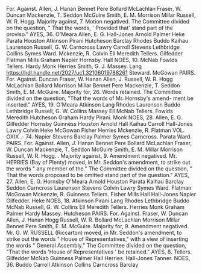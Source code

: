 For. Against. Allen, J. Hanan Bennet Pere Bollard McLachlan Fraser, W. Duncan Mackenzie, T. Seddon McGuire Smith, E. M. Morrison Millar Russell, W. R. Hogg. Majority against, 7. Motion negatived. The Committee divided on the question, " That the words, ' Provided that' stand part of the proviso." AYES, 36. O'Meara Allen, E. G. Hall-Jones Arnold Palmer Heke Parata Houston Atkinson Pirani Hutcheson Barclay Rhodes Buddo Kaihau Laurenson Russell, G. W. Carncross Lawry Carroll Stevens Lethbridge Collins Symes Ward. Mckenzie, R. Colvin Ell Meredith Tellers. Gilfedder Flatman Mills Graham Napier Hornsby. Hall NOES, 10. McNab Fowlds Tellers. Hardy Monk Herries Smith, G. J. Massey. Lang https://hdl.handle.net/2027/uc1.32106019788261 Steward. McGowan PAIRS. For. Against. Duncan Fraser, W. Hanan Allen, J. Russell, W. R. Hogg McLachlan Bollard Morrison Millar Bennet Pere Mackenzie, T. Seddon Smith, E. M. McGuire. Majority for, 26. Words retained. The Committee divided on the question, "That the words of Mr. Hornsby's amend- ment be inserted." AYES, 19. O'Meara Atkinson Lang Rhodes Laurenson Buddo Lethbridge Russell, G. W. Collins Massey Ell McNab Tellers. Fowlds Meredith Hutcheson Graham Hardy Pirani. Monk NOES, 28. Allen, E. G. Gilfedder Hornsby Guinness Houston Arnold Hall Kaihau Carroll Hall-Jones Lawry Colvin Heke McGowan Fisher Herries Mckenzie, R. Flatman VOL. OXIX .- 74. Napier Stevens Barclay Palmer Symes Carncross. Parata Ward. PAIRS. For. Against. Allen, J. Hanan Bennet Pere Bollard McLachlan Fraser, W. Duncan Mackenzie, T. Seddon McGuire Smith, E. M. Millar Morrison Russell, W. R. Hogg. . Majority against, 9. Amendment negatived. Mr. HERRIES (Bay of Plenty) moved, in Mr. Seddon's amendment, to strike out the words " any member of the." The Committee divided on the question, " That the words proposed to be omitted stand part of the question." AYES, 27. Allen, E. G. Hornsby O'Meara Arnold Houston Parata Kaihau Barclay Seddon Carncross Laurenson Stevens Colvin Lawry Symes Ward. Flatman McGowan Mckenzie, R. Guinness Tellers. Fisher Mills Hall Hall-Jones Napier Gilfedder. Heke NOES, 18. Atkinson Pirani Lang Rhodes Lethbridge Buddo McNab Russell, G. W. Collins Ell Meredith Tellers. Herries Monk Graham Palmer Hardy Massey. Hutcheson PAIRS. For. Against. Fraser, W. Duncan Allen, J. Hanan Hogg Russell, W. R. Bollard McLachlan Morrison Millar Bennet Pere Smith, E. M. McGuire. Majority for, 9. Amendment negatived. Mr. G. W. RUSSELL (Riccarton) moved, in Mr. Seddon's amendment, to strike out the words " House of Representatives," with a view of inserting the words " General Assembly." The Committee divided on the question, "That the words 'House of Representatives ' be retained." AYES, 8. Tellers. Gilfedder McNab Guinness Palmer Hall Herries. Hall-Jones Tanner. NOES, 36. Buddo Carroll Atkinson Collins Carncross Barclay 